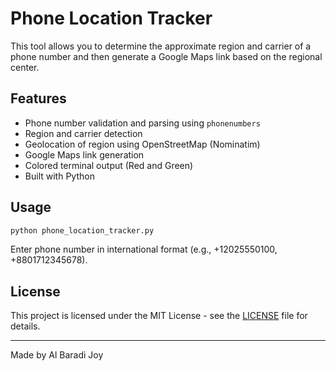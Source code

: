 # Phone Location Tracker

This tool allows you to determine the approximate region and carrier of a phone number and then generate a Google Maps link based on the regional center.

## Features

- Phone number validation and parsing using `phonenumbers`
- Region and carrier detection
- Geolocation of region using OpenStreetMap (Nominatim)
- Google Maps link generation
- Colored terminal output (Red and Green)
- Built with Python

## Usage

```bash
python phone_location_tracker.py
```

Enter phone number in international format (e.g., +12025550100, +8801712345678).

## License

This project is licensed under the MIT License - see the [LICENSE](LICENSE) file for details.

---
Made by Al Baradi Joy

